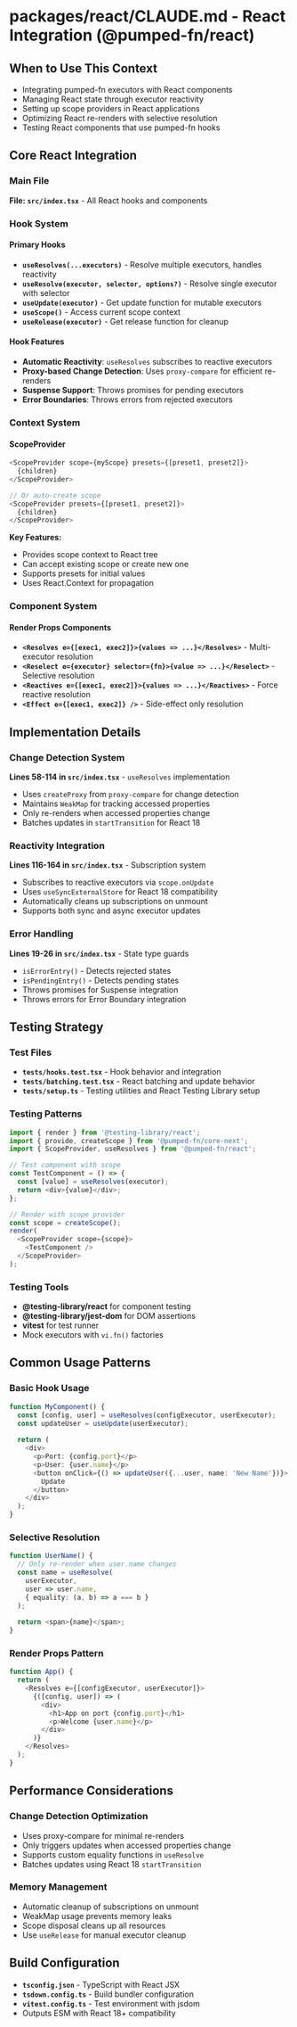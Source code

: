 # packages/react/CLAUDE.md - React Integration (@pumped-fn/react)

## When to Use This Context
- Integrating pumped-fn executors with React components
- Managing React state through executor reactivity
- Setting up scope providers in React applications
- Optimizing React re-renders with selective resolution
- Testing React components that use pumped-fn hooks

## Core React Integration

### Main File
**File: `src/index.tsx`** - All React hooks and components

### Hook System

#### Primary Hooks
- **`useResolves(...executors)`** - Resolve multiple executors, handles reactivity
- **`useResolve(executor, selector, options?)`** - Resolve single executor with selector
- **`useUpdate(executor)`** - Get update function for mutable executors
- **`useScope()`** - Access current scope context
- **`useRelease(executor)`** - Get release function for cleanup

#### Hook Features
- **Automatic Reactivity**: `useResolves` subscribes to reactive executors
- **Proxy-based Change Detection**: Uses `proxy-compare` for efficient re-renders
- **Suspense Support**: Throws promises for pending executors
- **Error Boundaries**: Throws errors from rejected executors

### Context System

#### ScopeProvider
```typescript
<ScopeProvider scope={myScope} presets={[preset1, preset2]}>
  {children}
</ScopeProvider>

// Or auto-create scope
<ScopeProvider presets={[preset1, preset2]}>
  {children}  
</ScopeProvider>
```

**Key Features:**
- Provides scope context to React tree
- Can accept existing scope or create new one
- Supports presets for initial values
- Uses React.Context for propagation

### Component System

#### Render Props Components
- **`<Resolves e={[exec1, exec2]}>{values => ...}</Resolves>`** - Multi-executor resolution
- **`<Reselect e={executor} selector={fn}>{value => ...}</Reselect>`** - Selective resolution
- **`<Reactives e={[exec1, exec2]}>{values => ...}</Reactives>`** - Force reactive resolution
- **`<Effect e={[exec1, exec2]} />`** - Side-effect only resolution

## Implementation Details

### Change Detection System
**Lines 58-114 in `src/index.tsx`** - `useResolves` implementation
- Uses `createProxy` from `proxy-compare` for change detection
- Maintains `WeakMap` for tracking accessed properties
- Only re-renders when accessed properties change
- Batches updates in `startTransition` for React 18

### Reactivity Integration
**Lines 116-164 in `src/index.tsx`** - Subscription system
- Subscribes to reactive executors via `scope.onUpdate`
- Uses `useSyncExternalStore` for React 18 compatibility
- Automatically cleans up subscriptions on unmount
- Supports both sync and async executor updates

### Error Handling
**Lines 19-26 in `src/index.tsx`** - State type guards
- `isErrorEntry()` - Detects rejected states
- `isPendingEntry()` - Detects pending states
- Throws promises for Suspense integration
- Throws errors for Error Boundary integration

## Testing Strategy

### Test Files
- **`tests/hooks.test.tsx`** - Hook behavior and integration
- **`tests/batching.test.tsx`** - React batching and update behavior
- **`tests/setup.ts`** - Testing utilities and React Testing Library setup

### Testing Patterns
```typescript
import { render } from '@testing-library/react';
import { provide, createScope } from '@pumped-fn/core-next';
import { ScopeProvider, useResolves } from '@pumped-fn/react';

// Test component with scope
const TestComponent = () => {
  const [value] = useResolves(executor);
  return <div>{value}</div>;
};

// Render with scope provider
const scope = createScope();
render(
  <ScopeProvider scope={scope}>
    <TestComponent />
  </ScopeProvider>
);
```

### Testing Tools
- **@testing-library/react** for component testing
- **@testing-library/jest-dom** for DOM assertions
- **vitest** for test runner
- Mock executors with `vi.fn()` factories

## Common Usage Patterns

### Basic Hook Usage
```typescript
function MyComponent() {
  const [config, user] = useResolves(configExecutor, userExecutor);
  const updateUser = useUpdate(userExecutor);
  
  return (
    <div>
      <p>Port: {config.port}</p>
      <p>User: {user.name}</p>
      <button onClick={() => updateUser({...user, name: 'New Name'})}>
        Update
      </button>
    </div>
  );
}
```

### Selective Resolution
```typescript
function UserName() {
  // Only re-render when user.name changes
  const name = useResolve(
    userExecutor, 
    user => user.name,
    { equality: (a, b) => a === b }
  );
  
  return <span>{name}</span>;
}
```

### Render Props Pattern
```typescript
function App() {
  return (
    <Resolves e={[configExecutor, userExecutor]}>
      {([config, user]) => (
        <div>
          <h1>App on port {config.port}</h1>
          <p>Welcome {user.name}</p>
        </div>
      )}
    </Resolves>
  );
}
```

## Performance Considerations

### Change Detection Optimization
- Uses proxy-compare for minimal re-renders
- Only triggers updates when accessed properties change
- Supports custom equality functions in `useResolve`
- Batches updates using React 18 `startTransition`

### Memory Management
- Automatic cleanup of subscriptions on unmount
- WeakMap usage prevents memory leaks
- Scope disposal cleans up all resources
- Use `useRelease` for manual executor cleanup

## Build Configuration
- **`tsconfig.json`** - TypeScript with React JSX
- **`tsdown.config.ts`** - Build bundler configuration
- **`vitest.config.ts`** - Test environment with jsdom
- Outputs ESM with React 18+ compatibility